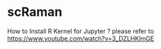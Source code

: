 # scRaman
How to Install R Kernel for Jupyter ? please refer to https://www.youtube.com/watch?v=3_DZLHKlmGE
